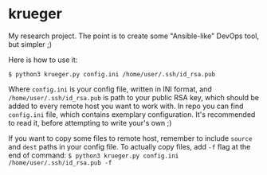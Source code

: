 # krueger
My research project. The point is to create some "Ansible-like" DevOps tool, but simpler ;)

Here is how to use it:

`$ python3 krueger.py config.ini /home/user/.ssh/id_rsa.pub`

Where `config.ini` is your config file, written in INI format,
and `/home/user/.ssh/id_rsa.pub` is path to your public RSA key, which should be added to every remote host you want to work with.
In repo you can find `config.ini` file, which contains exemplary configuration. It's recommended to read it, before attempting to write
your's own ;)

If you want to copy some files to remote host, remember to include `source` and `dest` paths in your config file.
To actually copy files, add `-f` flag at the end of command:
`$ python3 krueger.py config.ini /home/user/.ssh/id_rsa.pub -f`

